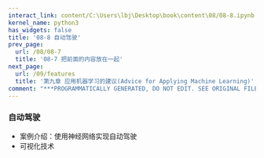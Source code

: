 ```yaml
---
interact_link: content/C:\Users\lbj\Desktop\book\content\08/08-8.ipynb
kernel_name: python3
has_widgets: false
title: '08-8 自动驾驶'
prev_page:
  url: /08/08-7
  title: '08-7 把前面的内容放在一起'
next_page:
  url: /09/features
  title: '第九章 应用机器学习的建议(Advice for Applying Machine Learning)'
comment: "***PROGRAMMATICALLY GENERATED, DO NOT EDIT. SEE ORIGINAL FILES IN /content***"
---
```


### 自动驾驶

+ 案例介绍：使用神经网络实现自动驾驶
+ 可视化技术
